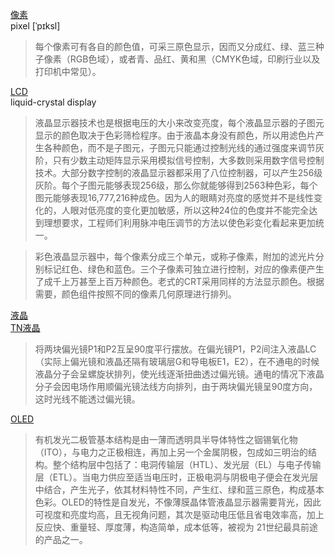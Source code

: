 [像素](https://zh.wikipedia.org/wiki/%E5%83%8F%E7%B4%A0)  
pixel [ˈpɪksl]
> 每个像素可有各自的颜色值，可采三原色显示，因而又分成红、绿、蓝三种子像素（RGB色域），或者青、品红、黄和黑（CMYK色域，印刷行业以及打印机中常见）。


[LCD](https://zh.wikipedia.org/wiki/%E6%B6%B2%E6%99%B6%E6%98%BE%E7%A4%BA%E5%99%A8)  
liquid-crystal display
> 液晶显示器技术也是根据电压的大小来改变亮度，每个液晶显示器的子图元显示的颜色取决于色彩筛检程序。由于液晶本身没有颜色，所以用滤色片产生各种颜色，而不是子图元，子图元只能通过控制光线的通过强度来调节灰阶，只有少数主动矩阵显示采用模拟信号控制，大多数则采用数字信号控制技术。大部分数字控制的液晶显示器都采用了八位控制器，可以产生256级灰阶。每个子图元能够表现256级，那么你就能够得到2563种色彩，每个图元能够表现16,777,216种成色。因为人的眼睛对亮度的感觉并不是线性变化的，人眼对低亮度的变化更加敏感，所以这种24位的色度并不能完全达到理想要求，工程师们利用脉冲电压调节的方法以使色彩变化看起来更加统一。

> 彩色液晶显示器中，每个像素分成三个单元，或称子像素，附加的滤光片分别标记红色、绿色和蓝色。三个子像素可独立进行控制，对应的像素便产生了成千上万甚至上百万种颜色。老式的CRT采用同样的方法显示颜色。根据需要，颜色组件按照不同的像素几何原理进行排列。

[液晶](https://zh.wikipedia.org/wiki/%E6%B6%B2%E6%99%B6)  
[TN液晶](https://zh.wikipedia.org/wiki/TN%E6%B6%B2%E6%99%B6)
> 将两块偏光镜P1和P2互呈90度平行摆放。在偏光镜P1，P2间注入液晶LC（实际上偏光镜和液晶还隔有玻璃层G和导电板E1，E2），在不通电的时候液晶分子会呈螺旋状排列，使光线逐渐扭曲透过偏光镜。通电的情况下液晶分子会因电场作用顺偏光镜法线方向排列，由于两块偏光镜呈90度方向，这时光线不能透过偏光镜。

[OLED](https://zh.wikipedia.org/wiki/%E6%9C%89%E6%A9%9F%E7%99%BC%E5%85%89%E4%BA%8C%E6%A5%B5%E9%AB%94)
> 有机发光二极管基本结构是由一薄而透明具半导体特性之铟锡氧化物（ITO），与电力之正极相连，再加上另一个金属阴极，包成如三明治的结构。整个结构层中包括了：电洞传输层（HTL）、发光层（EL）与电子传输层（ETL）。当电力供应至适当电压时，正极电洞与阴极电子便会在发光层中结合，产生光子，依其材料特性不同，产生红、绿和蓝三原色，构成基本色彩。OLED的特性是自发光，不像薄膜晶体管液晶显示器需要背光，因此可视度和亮度均高，且无视角问题，其次是驱动电压低且省电效率高，加上反应快、重量轻、厚度薄，构造简单，成本低等，被视为 21世纪最具前途的产品之一。